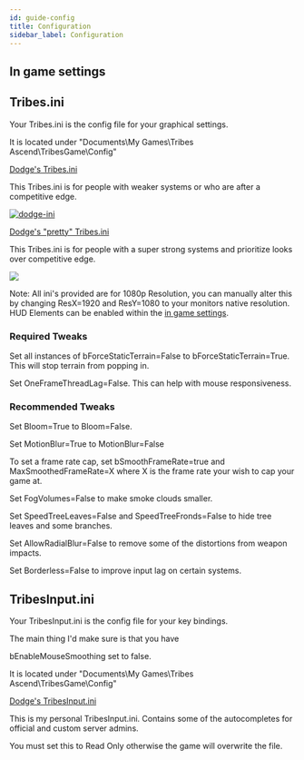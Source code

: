 ```yaml
---
id: guide-config
title: Configuration
sidebar_label: Configuration
---
```


## In game settings

## Tribes.ini

Your Tribes.ini is the config file for your graphical settings. 

It is located under "Documents\My Games\Tribes Ascend\TribesGame\Config\"

[Dodge's Tribes.ini](/text/dodges-ini/tribes.ini) 

This Tribes.ini is for people with weaker systems or who are after a competitive edge.

[![dodge-ini](/img/dodge-ini.png)](/text/dodges-ini/tribes.ini)

[Dodge's "pretty" Tribes.ini](/text/dodges-pretty-ini/tribes.ini)

This Tribes.ini is for people with a super strong systems and prioritize looks over competitive edge. 

[![](/img/dodge-pretty-ini.png)](/text/dodges-pretty-ini/tribes.ini)

Note: All ini's provided are for 1080p Resolution, you can manually alter this by changing ResX=1920 and ResY=1080 to your monitors native resolution. HUD Elements can be enabled within the [in game settings](guide-config#in-game-settings).

### Required Tweaks

Set all instances of bForceStaticTerrain=False to bForceStaticTerrain=True. This will stop terrain from popping in.

Set OneFrameThreadLag=False. This can help with mouse responsiveness.

### Recommended Tweaks

Set Bloom=True to Bloom=False.

Set MotionBlur=True to MotionBlur=False

To set a frame rate cap, set bSmoothFrameRate=true and MaxSmoothedFrameRate=X where X is the frame rate your wish to cap your game at.

Set FogVolumes=False to make smoke clouds smaller.

Set SpeedTreeLeaves=False and SpeedTreeFronds=False to hide tree leaves and some branches.

Set AllowRadialBlur=False to remove some of the distortions from weapon impacts.

Set Borderless=False to improve input lag on certain systems.


## TribesInput.ini

Your TribesInput.ini is the config file for your key bindings.

The main thing I'd make sure is that you have 

bEnableMouseSmoothing set to false.

It is located under "Documents\My Games\Tribes Ascend\TribesGame\Config\"

[Dodge's TribesInput.ini](/text/dodges-input-ini/tribesinput.ini) 

This is my personal TribesInput.ini. Contains some of the autocompletes for official and custom server admins.

You must set this to Read Only otherwise the game will overwrite the file. 